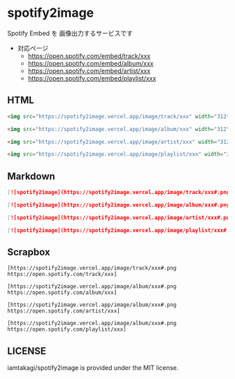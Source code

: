# spotify2image
Spotify Embed を 画像出力するサービスです

- 対応ページ
    - https://open.spotify.com/embed/track/xxx
    - https://open.spotify.com/embed/album/xxx
    - https://open.spotify.com/embed/artist/xxx
    - https://open.spotify.com/embed/playlist/xxx

## HTML
```html
<img src="https://spotify2image.vercel.app/image/track/xxx" width="312" height="80">
```

```html
<img src="https://spotify2image.vercel.app/image/album/xxx" width="312" height="80">
```

```html
<img src="https://spotify2image.vercel.app/image/artist/xxx" width="312" height="80">
```

```html
<img src="https://spotify2image.vercel.app/image/playlist/xxx" width="312" height="80">
```

## Markdown
```markdown
[![spotify2image](https://spotify2image.vercel.app/image/track/xxx#.png)](https://open.spotify.com/track/xxx)
```

```markdown
[![spotify2image](https://spotify2image.vercel.app/image/album/xxx#.png)](https://open.spotify.com/album/xxx)
```

```markdown
[![spotify2image](https://spotify2image.vercel.app/image/artist/xxx#.png)](https://open.spotify.com/artist/xxx)
```

```markdown
[![spotify2image](https://spotify2image.vercel.app/image/playlist/xxx#.png)](https://open.spotify.com/playlist/xxx)
```

## Scrapbox
```
[https://spotify2image.vercel.app/image/track/xxx#.png https://open.spotify.com/track/xxx]
```

```
[https://spotify2image.vercel.app/image/album/xxx#.png https://open.spotify.com/album/xxx]
```

```
[https://spotify2image.vercel.app/image/album/xxx#.png https://open.spotify.com/artist/xxx]
```

```
[https://spotify2image.vercel.app/image/album/xxx#.png https://open.spotify.com/playlist/xxx]
```

## LICENSE
iamtakagi/spotify2image is provided under the MIT license.
